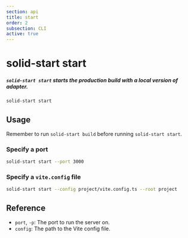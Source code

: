 ```yaml
---
section: api
title: start
order: 2
subsection: CLI
active: true
---
```


# solid-start start

##### `solid-start start` starts the production build with a local version of adapter.

<div class="text-lg">

```bash
solid-start start
```

</div>

## Usage

Remember to run `solid-start build` before running `solid-start start`.

### Specify a port

```bash
solid-start start --port 3000
```

### Specify a `vite.config` file

```bash
solid-start start --config project/vite.config.ts --root project
```

## Reference

- `port`, `-p`: The port to run the server on.
- `config`: The path to the Vite config file.
